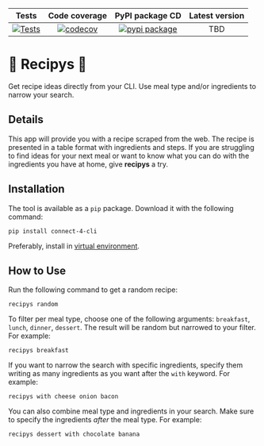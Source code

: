 Tests | Code coverage | PyPI package CD | Latest version
:----: | :----: | :----: | :----: | 
[![Tests](https://github.com/gmso/recipys/actions/workflows/python-package.yml/badge.svg)](https://github.com/gmso/recipys/actions/workflows/python-package.yml) | [![codecov](https://codecov.io/gh/gmso/recipys/branch/master/graph/badge.svg?token=JE5VWN9HTN)](https://codecov.io/gh/gmso/recipys) | [![pypi package](https://github.com/gmso/recipys/actions/workflows/python-publish.yml/badge.svg)](https://github.com/gmso/recipys/actions/workflows/python-publish.yml) | TBD


# 🍲 Recipys 🍲
Get recipe ideas directly from your CLI. Use meal type and/or ingredients to narrow your search.

## Details
This app will provide you with a recipe scraped from the web. The recipe is presented in a table format with ingredients and steps. If you are struggling to find ideas for your next meal or want to know what you can do with the ingredients you have at home, give **recipys** a try.

## Installation
The tool is available as a `pip` package. Download it with the following command:
```
pip install connect-4-cli
```

Preferably, install in [virtual environment](https://docs.python.org/3/library/venv.html).

## How to Use
Run the following command to get a random recipe:
```
recipys random
```

To filter per meal type, choose one of the following arguments: `breakfast`, `lunch`, `dinner`, `dessert`. The result will be random but narrowed to your filter. For example:
```
recipys breakfast
```

If you want to narrow the search with specific ingredients, specify them writing as many ingredients as you want after the `with` keyword. For example:
```
recipys with cheese onion bacon
```

You can also combine meal type and ingredients in your search. Make sure to specify the ingredients *after* the meal type. For example:
```
recipys dessert with chocolate banana
```

